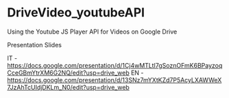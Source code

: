 DriveVideo_youtubeAPI
=====================

Using the Youtube JS Player API for Videos on Google Drive


Presentation Slides

IT - https://docs.google.com/presentation/d/1Cj4wMTLtI7gSoznOFmK6BPayzoqCceGBmYtrXM6G2NQ/edit?usp=drive_web
EN - https://docs.google.com/presentation/d/13SNz7mYXtKZd7P5AcyLXAWWeX7JzAhTcUIdjDKLm_N0/edit?usp=drive_web


